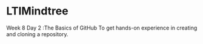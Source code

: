 # LTIMindtree
Week 8 Day 2 :The Basics of GitHub 
To get hands-on experience in creating and cloning a repository.
